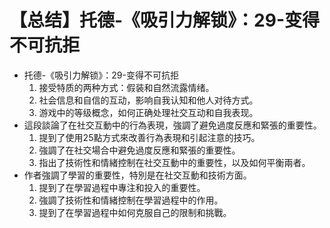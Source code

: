 # 【总结】托德-《吸引力解锁》：29-变得不可抗拒

-   托德-《吸引力解锁》：29-变得不可抗拒
    1.  接受特质的两种方式：假装和自然流露情绪。
    2.  社会信息和自信的互动，影响自我认知和他人对待方式。
    3.  游戏中的等级概念，如何正确处理社交互动和自我表现。
-   這段談論了在社交互動中的行為表現，強調了避免過度反應和緊張的重要性。
    1.  提到了使用25點方式來改善行為表現和引起注意的技巧。
    2.  強調了在社交場合中避免過度反應和緊張的重要性。
    3.  指出了技術性和情緒控制在社交互動中的重要性，以及如何平衡兩者。
-   作者強調了學習的重要性，特別是在社交互動和技術方面。
    1.  提到了在學習過程中專注和投入的重要性。
    2.  強調了技術性和情緒控制在學習過程中的作用。
    3.  提到了在學習過程中如何克服自己的限制和挑戰。